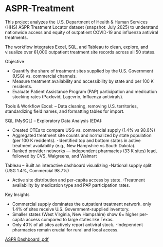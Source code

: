 # ASPR-Treatment
This project analyzes the U.S. Department of Health & Human Services (HHS) ASPR Treatment Locator dataset (snapshot: July 2025) to understand nationwide access and equity of outpatient COVID-19 and influenza antiviral treatments.

The workflow integrates Excel, SQL, and Tableau to clean, explore, and visualize over 61,000 outpatient treatment site records across all 50 states.

Objective
- Quantify the share of treatment sites supplied by the U.S. Government (USG) vs. commercial channels.
- Measure treatment availability and accessibility by state and per 100 K residents.
- Evaluate Patient Assistance Program (PAP) participation and medication stocking rates (Paxlovid, Lagevrio, Influenza antivirals).
  
Tools & Workflow
Excel:
  – Data cleaning, removing U.S. territories, standardizing field names, and formatting tables for import.

SQL (MySQL) 
– Exploratory Data Analysis (EDA):
- Created CTEs to compare USG vs. commercial supply (1.4% vs 98.6%)
- Aggregated treatment site counts and normalized by state population (per 100 K residents).
-Identified top and bottom states in active treatment availability (e.g., New Hampshire vs South Dakota).
- Ranked provider networks — independent pharmacies (33 K sites) lead, followed by CVS, Walgreens, and Walmart

Tableau 
– Built an interactive dashboard visualizing
-National supply split (USG 1.4%, Commercial 98.7%)
- Active site distribution and per-capita access by state.
-Treatment availability by medication type and PAP participation rates.

Key Insights
- Commercial supply dominates the outpatient treatment network.  only 1.4% of sites receive U.S. Government-supplied inventory.
- Smaller states (West Virginia, New Hampshire) show 6× higher per-capita access compared to large states like Texas.
- Only 40% of all sites actively report antiviral stock.
-Independent pharmacies remain crucial for rural and local access.


[ASPR Dashboard .pdf](https://github.com/user-attachments/files/22710961/ASPR.Dashboard.pdf)



